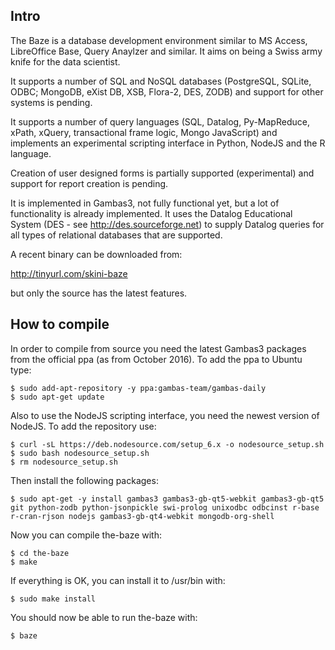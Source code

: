 Intro
-----

The Baze is a database development environment similar to MS Access, 
LibreOffice Base, Query Anaylzer and similar. It aims on being a Swiss
army knife for the data scientist.

It supports a number of SQL and NoSQL databases (PostgreSQL, SQLite, 
ODBC; MongoDB, eXist DB, XSB, Flora-2, DES, ZODB) and support for other 
systems is pending.

It supports a number of query languages (SQL, Datalog, Py-MapReduce,
xPath, xQuery, transactional frame logic, Mongo JavaScript) and implements 
an experimental scripting interface in Python, NodeJS and the R language. 

Creation of user designed forms is partially supported (experimental)
and support for report creation is pending.

It is implemented in Gambas3, not fully functional yet, but a lot
of functionality is already implemented. It uses the Datalog Educational
System (DES - see http://des.sourceforge.net) to supply Datalog queries 
for all types of relational databases that are supported.

A recent binary can be downloaded from:

http://tinyurl.com/skini-baze

but only the source has the latest features.

How to compile
--------------

In order to compile from source you need the latest Gambas3 packages
from the official ppa (as from October 2016). To add the ppa to Ubuntu
type:

```
$ sudo add-apt-repository -y ppa:gambas-team/gambas-daily
$ sudo apt-get update
```

Also to use the NodeJS scripting interface, you need the newest version
of NodeJS. To add the repository use:

```
$ curl -sL https://deb.nodesource.com/setup_6.x -o nodesource_setup.sh
$ sudo bash nodesource_setup.sh
$ rm nodesource_setup.sh
```

Then install the following packages:

```
$ sudo apt-get -y install gambas3 gambas3-gb-qt5-webkit gambas3-gb-qt5 git python-zodb python-jsonpickle swi-prolog unixodbc odbcinst r-base r-cran-rjson nodejs gambas3-gb-qt4-webkit mongodb-org-shell
```

Now you can compile the-baze with:

```
$ cd the-baze
$ make
```

If everything is OK, you can install it to /usr/bin with:

```
$ sudo make install
```

You should now be able to run the-baze with:

```
$ baze
```

